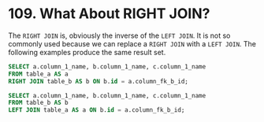 # 109. What About RIGHT JOIN?

The `RIGHT JOIN` is, obviously the inverse of the `LEFT JOIN`. It is not so commonly used because we can replace a `RIGHT JOIN` with a `LEFT JOIN`. The following examples produce the same result set.

```sql
SELECT a.column_1_name, b.column_1_name, c.column_1_name
FROM table_a AS a
RIGHT JOIN table_b AS b ON b.id = a.column_fk_b_id;
```

```sql
SELECT a.column_1_name, b.column_1_name, c.column_1_name
FROM table_b AS b
LEFT JOIN table_a AS a ON b.id = a.column_fk_b_id;
```
